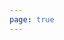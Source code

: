 ```yaml
---
page: true
---
```


<script setup>
import todo from '@theme/components/todo.vue'
const todos = [
  {
    "id": 1761052798754,
    "text": "视频全屏无效",
    "done": false
  },
  {
    "id": 1761037287804,
    "text": "sora2pro新增模型",
    "done": true
  },
  {
    "id": 1761036354072,
    "text": "landing page工作推进",
    "done": false
  },
  {
    "id": 1761036054733,
    "text": "回退未登录功能，添加权限限制",
    "done": true
  },
  {
    "id": 1761034302669,
    "text": "cms工作推进",
    "done": false
  },
  {
    "id": 1761018133821,
    "text": "图生视频veo添加",
    "done": true
  },
  {
    "id": 1761013844339,
    "text": "生成发布会员入口",
    "done": true
  },
  {
    "id": 1760967023995,
    "text": "o小屏顶部导航栏下右侧点击无反应",
    "done": false
  },
  {
    "id": 1760946697227,
    "text": "开发放弃付费弹窗",
    "done": false
  },
  {
    "id": 1760598460092,
    "text": "海外移动未登录开发故事",
    "done": false
  }
]
</script>

<todo :todos="todos"/>
